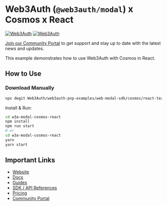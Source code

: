 # Web3Auth (`@web3auth/modal`) x Cosmos x React

[![Web3Auth](https://img.shields.io/badge/Web3Auth-SDK-blue)](https://web3auth.io/docs/sdk/pnp/web/modal)
[![Web3Auth](https://img.shields.io/badge/Web3Auth-Community-cyan)](https://community.web3auth.io)

[Join our Community Portal](https://community.web3auth.io/) to get support and stay up to date with the latest news and updates.

This example demonstrates how to use Web3Auth with Cosmos in React.

## How to Use

### Download Manually

```bash
npx degit Web3Auth/web3auth-pnp-examples/web-modal-sdk/cosmos/react-tezos-modal-example w3a-modal-cosmos-react
```

Install & Run:

```bash
cd w3a-modal-cosmos-react
npm install
npm run start
# or
cd w3a-modal-cosmos-react
yarn
yarn start
```

## Important Links

- [Website](https://web3auth.io)
- [Docs](https://web3auth.io/docs)
- [Guides](https://web3auth.io/docs/content-hub?type=guides)
- [SDK / API References](https://web3auth.io/docs/sdk)
- [Pricing](https://web3auth.io/pricing.html)
- [Community Portal](https://community.web3auth.io)
